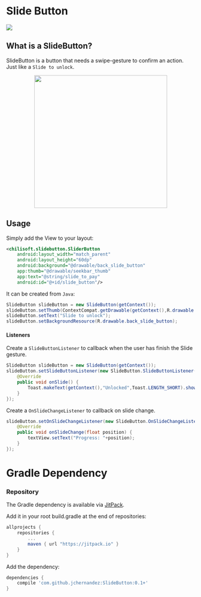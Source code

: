 # Slide Button

[![](https://jitpack.io/v/jchernandez/SlideButton.svg)](https://jitpack.io/#jchernandez/SlideButton)

## What is a SlideButton?

SlideButton is a button that needs a swipe-gesture to confirm an action. Just like a `Slide to unlock`.

<div align="center">
  <img height="355" src="raw/screen.png"/>
</div>

## Usage
Simply add the View to your layout:
```xml
<chilisoft.slidebutton.SliderButton
    android:layout_width="match_parent"
    android:layout_height="60dp"
    android:background="@drawable/back_slide_button"
    app:thumb="@drawable/seekbar_thumb"
    app:text="@string/slide_to_pay"
    android:id="@+id/slide_button"/>
```

It can be created from `Java`:
```java
SlideButton slideButton = new SlideButton(getContext());
slideButton.setThumb(ContextCompat.getDrawable(getContext(),R.drawable.slider_thumb));
slideButton.setText("Slide to unlock");
slideButton.setBackgroundResource(R.drawable.back_slide_button);
```

#### Listeners

Create a `SlideButtonListener` to callback when the user has finish the Slide gesture.

```java
SlideButton slideButton = new SlideButton(getContext());
slideButton.setSlideButtonListener(new SlideButton.SlideButtonListener() {
    @Override
    public void onSlide() {
        Toast.makeText(getContext(),"Unlocked",Toast.LENGTH_SHORT).show();
    }
});
```

Create a `OnSlideChangeListener` to callback on slide change.

```java
slideButton.setOnSlideChangeListener(new SlideButton.OnSlideChangeListener() {
    @Override
    public void onSlideChange(float position) {
        textView.setText("Progress: "+position);
    }
});
```

# Gradle Dependency

### Repository
The Gradle dependency is available via [JitPack](https://jitpack.io/#jchernandez/SlideButton).

Add it in your root build.gradle at the end of repositories:
```gradle
allprojects {
	repositories {
		...
		maven { url "https://jitpack.io" }
	}
}
```

 Add the dependency:
```gradle
dependencies {
    compile 'com.github.jchernandez:SlideButton:0.1+'
}
```
